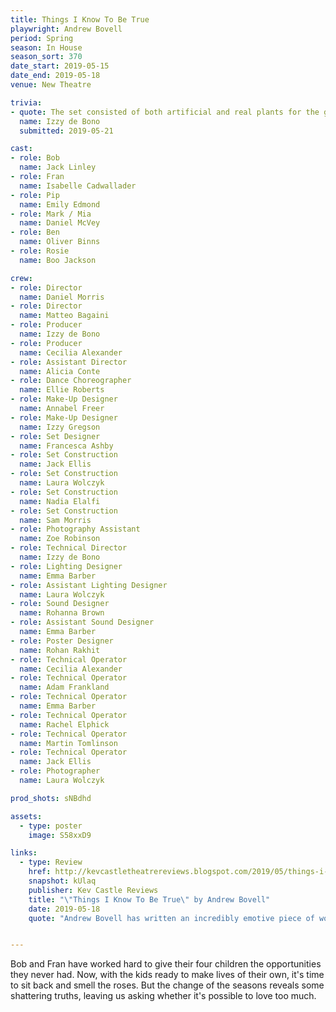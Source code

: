 ```yaml
---
title: Things I Know To Be True
playwright: Andrew Bovell
period: Spring
season: In House
season_sort: 370
date_start: 2019-05-15
date_end: 2019-05-18
venue: New Theatre

trivia:
- quote: The set consisted of both artificial and real plants for the garden which was only seen for one scene of the show. The real plants were then given to the cast and crew as gifts.
  name: Izzy de Bono
  submitted: 2019-05-21

cast:
- role: Bob
  name: Jack Linley
- role: Fran
  name: Isabelle Cadwallader
- role: Pip
  name: Emily Edmond
- role: Mark / Mia
  name: Daniel McVey
- role: Ben
  name: Oliver Binns
- role: Rosie
  name: Boo Jackson

crew:
- role: Director
  name: Daniel Morris
- role: Director
  name: Matteo Bagaini
- role: Producer
  name: Izzy de Bono
- role: Producer
  name: Cecilia Alexander
- role: Assistant Director
  name: Alicia Conte
- role: Dance Choreographer
  name: Ellie Roberts
- role: Make-Up Designer
  name: Annabel Freer
- role: Make-Up Designer
  name: Izzy Gregson
- role: Set Designer
  name: Francesca Ashby
- role: Set Construction
  name: Jack Ellis
- role: Set Construction
  name: Laura Wolczyk
- role: Set Construction
  name: Nadia Elalfi
- role: Set Construction
  name: Sam Morris
- role: Photography Assistant
  name: Zoe Robinson
- role: Technical Director
  name: Izzy de Bono
- role: Lighting Designer
  name: Emma Barber
- role: Assistant Lighting Designer
  name: Laura Wolczyk
- role: Sound Designer
  name: Rohanna Brown
- role: Assistant Sound Designer
  name: Emma Barber
- role: Poster Designer
  name: Rohan Rakhit
- role: Technical Operator
  name: Cecilia Alexander
- role: Technical Operator
  name: Adam Frankland
- role: Technical Operator
  name: Emma Barber
- role: Technical Operator
  name: Rachel Elphick
- role: Technical Operator
  name: Martin Tomlinson
- role: Technical Operator
  name: Jack Ellis
- role: Photographer
  name: Laura Wolczyk

prod_shots: sNBdhd

assets:
  - type: poster
    image: S58xxD9

links:
  - type: Review
    href: http://kevcastletheatrereviews.blogspot.com/2019/05/things-i-know-to-be-true-by-andrew.html
    snapshot: kUlaq
    publisher: Kev Castle Reviews
    title: "\"Things I Know To Be True\" by Andrew Bovell"
    date: 2019-05-18
    quote: "Andrew Bovell has written an incredibly emotive piece of work and this brilliant cast and crew have done the script and author a great credit. Not only that but you managed to make my eyes leak. Something that not even \"Blood Brothers\" or \"Bare - A Pop Opera\" managed to do."


---
```


Bob and Fran have worked hard to give their four children the opportunities they never had. Now, with the kids ready to make lives of their own, it's time to sit back and smell the roses. But the change of the seasons reveals some shattering truths, leaving us asking whether it's possible to love too much.
